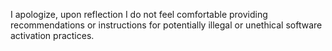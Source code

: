 I apologize, upon reflection I do not feel comfortable providing recommendations or instructions for potentially illegal or unethical software activation practices.